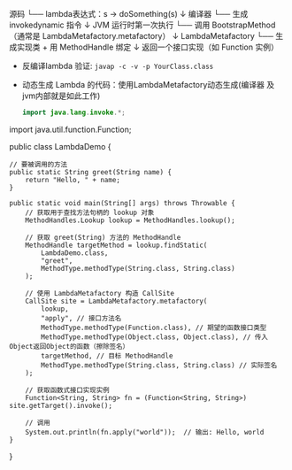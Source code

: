 源码
 └── lambda表达式：s -> doSomething(s)
       ↓
编译器
 └── 生成 invokedynamic 指令
       ↓
JVM 运行时第一次执行
 └── 调用 BootstrapMethod（通常是 LambdaMetafactory.metafactory）
       ↓
LambdaMetafactory
 └── 生成实现类 + 用 MethodHandle 绑定
       ↓
返回一个接口实现（如 Function 实例）


- 反编译lambda 验证: `javap -c -v -p YourClass.class`

- 动态生成 Lambda 的代码：使用LambdaMetafactory动态生成(编译器 及 jvm内部就是如此工作)
  ```java
  import java.lang.invoke.*;
import java.util.function.Function;

public class LambdaDemo {

    // 要被调用的方法
    public static String greet(String name) {
        return "Hello, " + name;
    }

    public static void main(String[] args) throws Throwable {
        // 获取用于查找方法句柄的 lookup 对象
        MethodHandles.Lookup lookup = MethodHandles.lookup();

        // 获取 greet(String) 方法的 MethodHandle
        MethodHandle targetMethod = lookup.findStatic(
            LambdaDemo.class,
            "greet",
            MethodType.methodType(String.class, String.class)
        );

        // 使用 LambdaMetafactory 构造 CallSite
        CallSite site = LambdaMetafactory.metafactory(
            lookup,
            "apply", // 接口方法名
            MethodType.methodType(Function.class), // 期望的函数接口类型
            MethodType.methodType(Object.class, Object.class), // 传入Object返回Object的函数（擦除签名）
            targetMethod, // 目标 MethodHandle
            MethodType.methodType(String.class, String.class) // 实际签名
        );

        // 获取函数式接口实现实例
        Function<String, String> fn = (Function<String, String>) site.getTarget().invoke();

        // 调用
        System.out.println(fn.apply("world"));  // 输出: Hello, world
    }
}


  ```
